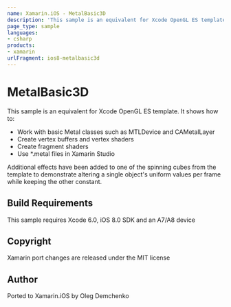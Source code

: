 ```yaml
---
name: Xamarin.iOS - MetalBasic3D
description: 'This sample is an equivalent for Xcode OpenGL ES template. It shows how to: Work with basic Metal classes such as MTLDevice and CAMetalLayer Create...'
page_type: sample
languages:
- csharp
products:
- xamarin
urlFragment: ios8-metalbasic3d
---
```

# MetalBasic3D

This sample is an equivalent for Xcode OpenGL ES template. It shows
how to:

* Work with basic Metal classes such as MTLDevice and CAMetalLayer
* Create vertex buffers and vertex shaders
* Create fragment shaders
* Use *.metal files in Xamarin Studio

Additional effects have been added to one of the spinning cubes from
the template to demonstrate altering a single object's uniform values
per frame while keeping the other constant.

## Build Requirements

This sample requires Xcode 6.0, iOS 8.0 SDK and an A7/A8 device

## Copyright

Xamarin port changes are released under the MIT license

## Author 

Ported to Xamarin.iOS by Oleg Demchenko
